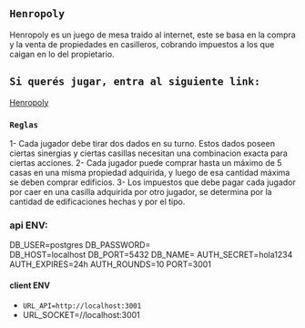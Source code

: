 ## `Henropoly`  

Henropoly es un juego de mesa traido al internet, este se basa en la compra y la venta de propiedades en casilleros, cobrando impuestos a los que caigan en lo del propietario.

## `Si querés jugar, entra al siguiente link:`
[Henropoly](https://henropoly.vercel.app/)

### `Reglas`

1- Cada jugador debe tirar dos dados en su turno. Estos dados poseen ciertas sinergias y ciertas casillas necesitan una combinacion exacta para ciertas acciones.
2- Cada jugador puede comprar hasta un máximo de 5 casas en una misma propiedad adquirida, y luego de esa cantidad máxima se deben comprar edificios.
3- Los impuestos que debe pagar cada jugador por caer en una casilla adquirida por otro jugador, se determina por la cantidad de edificaciones hechas y por el tipo.

### api ENV:
DB_USER=postgres
DB_PASSWORD=  
DB_HOST=localhost
DB_PORT=5432
DB_NAME=
AUTH_SECRET=hola1234
AUTH_EXPIRES=24h
AUTH_ROUNDS=10
PORT=3001 

#### client ENV
- `URL_API=http://localhost:3001`
- URL_SOCKET=//localhost:3001

